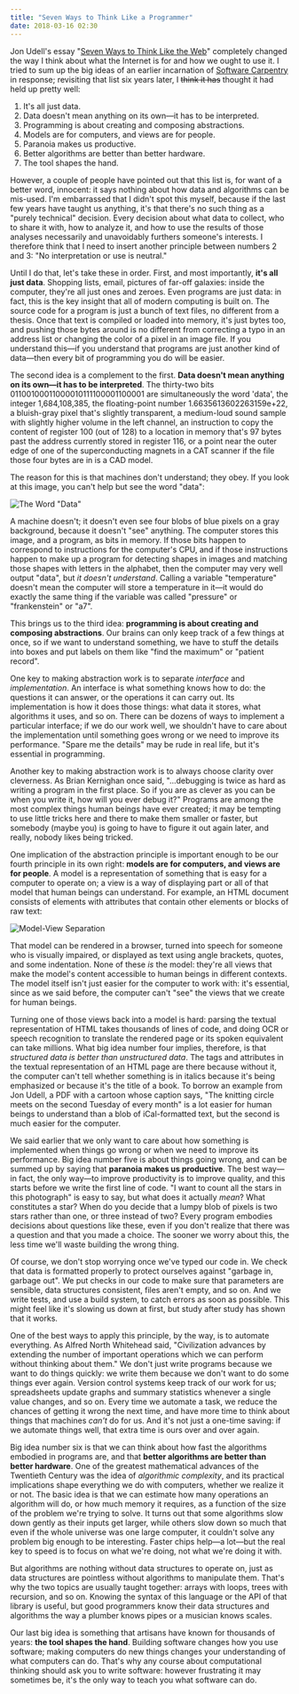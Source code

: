 ```yaml
---
title: "Seven Ways to Think Like a Programmer"
date: 2018-03-16 02:30
---
```


Jon Udell's essay "[Seven Ways to Think Like the Web](http://blog.jonudell.net/2011/01/24/seven-ways-to-think-like-the-web/)"
completely changed the way I think about what the Internet is for and how we ought to use it.
I tried to sum up the big ideas of an earlier incarnation of [Software Carpentry](https://software-carpentry.org) in response;
revisiting that list six years later,
I <strike>think it has</strike> thought it had held up pretty well:

1. It's all just data.
2. Data doesn't mean anything on its own—it has to be interpreted.
3. Programming is about creating and composing abstractions.
4. Models are for computers, and views are for people.
5. Paranoia makes us productive.
6. Better algorithms are better than better hardware.
7. The tool shapes the hand.

However, a couple of people have pointed out that this list is, for
want of a better word, innocent: it says nothing about how data and
algorithms can be mis-used.  I'm embarrassed that I didn't spot this
myself, because if the last few years have taught us anything, it's
that there's no such thing as a "purely technical" decision.  Every
decision about what data to collect, who to share it with, how to
analyze it, and how to use the results of those analyses necessarily
and unavoidably furthers someone's interests.  I therefore think that
I need to insert another principle between numbers 2 and 3: "No
interpretation or use is neutral."

Until I do that, let's take these in order.  First, and most
importantly, **it's all just data**.  Shopping lists, email, pictures
of far-off galaxies: inside the computer, they're all just ones and
zeroes.  Even programs are just data: in fact, this is the key insight
that all of modern computing is built on.  The source code for a
program is just a bunch of text files, no different from a thesis.
Once that text is compiled or loaded into memory, it's just bytes too,
and pushing those bytes around is no different from correcting a typo
in an address list or changing the color of a pixel in an image file.
If you understand this—if you understand that programs are just
another kind of data—then every bit of programming you do will be
easier.

The second idea is a complement to the first.  **Data doesn't mean
anything on its own—it has to be interpreted**.  The thirty-two bits
01100100011000010111100001100001 are simultaneously the word 'data',
the integer 1,684,108,385, the floating-point number
1.6635613602263159e+22, a bluish-gray pixel that's slightly
transparent, a medium-loud sound sample with slightly higher volume in
the left channel, an instruction to copy the content of register 100
(out of 128) to a location in memory that's 97 bytes past the address
currently stored in register 116, or a point near the outer edge of
one of the superconducting magnets in a CAT scanner if the file those
four bytes are in is a CAD model.

The reason for this is that machines don't understand; they obey.  If
you look at this image, you can't help but see the word "data":

![The Word "Data"]({{site.github.url}}/files/2018/03/data.png)

A machine doesn't; it doesn't even see four blobs of blue pixels on a
gray background, because it doesn't "see" anything.  The computer
stores this image, and a program, as bits in memory.  If those bits
happen to correspond to instructions for the computer's CPU, and if
those instructions happen to make up a program for detecting shapes in
images and matching those shapes with letters in the alphabet, then
the computer may very well output "data", but *it doesn't understand*.
Calling a variable "temperature" doesn't mean the computer will store
a temperature in it—it would do exactly the same thing if the variable
was called "pressure" or "frankenstein" or "a7".

This brings us to the third idea: **programming is about creating and
composing abstractions**.  Our brains can only keep track of a few
things at once, so if we want to understand something, we have to
stuff the details into boxes and put labels on them like "find the
maximum" or "patient record".

One key to making abstraction work is to separate *interface* and
*implementation*.  An interface is what something knows how to do: the
questions it can answer, or the operations it can carry out. Its
implementation is how it does those things: what data it stores, what
algorithms it uses, and so on.  There can be dozens of ways to
implement a particular interface; if we do our work well, we shouldn't
have to care about the implementation until something goes wrong or we
need to improve its performance.  "Spare me the details" may be rude
in real life, but it's essential in programming.

Another key to making abstraction work is to always choose clarity
over cleverness.  As Brian Kernighan once said, "…debugging is twice
as hard as writing a program in the first place.  So if you are as
clever as you can be when you write it, how will you ever debug it?"
Programs are among the most complex things human beings have ever
created; it may be tempting to use little tricks here and there to
make them smaller or faster, but somebody (maybe you) is going to have
to figure it out again later, and really, nobody likes being tricked.

One implication of the abstraction principle is important enough to be
our fourth principle in its own right: **models are for computers, and
views are for people**.  A model is a representation of something that
is easy for a computer to operate on; a view is a way of displaying
part or all of that model that human beings can understand.  For
example, an HTML document consists of elements with attributes that
contain other elements or blocks of raw text:

![Model-View Separation]({{site.github.url}}/files/2018/03/modelview.png)

That model can be rendered in a browser, turned into speech for
someone who is visually impaired, or displayed as text using angle
brackets, quotes, and some indentation.  None of these *is* the model:
they're all views that make the model's content accessible to human
beings in different contexts.  The model itself isn't just easier for
the computer to work with: it's essential, since as we said before,
the computer can't "see" the views that we create for human beings.

Turning one of those views back into a model is hard: parsing the
textual representation of HTML takes thousands of lines of code, and
doing OCR or speech recognition to translate the rendered page or its
spoken equivalent can take millions.  What big idea number four
implies, therefore, is that *structured data is better than
unstructured data*.  The tags and attributes in the textual
representation of an HTML page are there because without it, the
computer can't tell whether something is in italics because it's being
emphasized or because it's the title of a book.  To borrow an example
from Jon Udell, a PDF with a cartoon whose caption says, "The knitting
circle meets on the second Tuesday of every month" is a lot easier for
human beings to understand than a blob of iCal-formatted text, but the
second is much easier for the computer.

We said earlier that we only want to care about how something is
implemented when things go wrong or when we need to improve its
performance.  Big idea number five is about things going wrong, and
can be summed up by saying that **paranoia makes us productive**.  The
best way—in fact, the only way—to improve productivity is to improve
quality, and this starts before we write the first line of code.  "I
want to count all the stars in this photograph" is easy to say, but
what does it actually *mean*?  What constitutes a star?  When do you
decide that a lumpy blob of pixels is two stars rather than one, or
three instead of two?  Every program embodies decisions about
questions like these, even if you don't realize that there was a
question and that you made a choice.  The sooner we worry about this,
the less time we'll waste building the wrong thing.

Of course, we don't stop worrying once we've typed our code in.  We
check that data is formatted properly to protect ourselves against
"garbage in, garbage out".  We put checks in our code to make sure
that parameters are sensible, data structures consistent, files aren't
empty, and so on.  And we write tests, and use a build system, to
catch errors as soon as possible.  This might feel like it's slowing
us down at first, but study after study has shown that it works.

One of the best ways to apply this principle, by the way, is to
automate everything.  As Alfred North Whitehead said, "Civilization
advances by extending the number of important operations which we can
perform without thinking about them."  We don't just write programs
because we want to do things quickly: we write them because we don't
want to do some things ever again.  Version control systems keep track
of our work for us; spreadsheets update graphs and summary statistics
whenever a single value changes, and so on.  Every time we automate a
task, we reduce the chances of getting it wrong the next time, and
have more time to think about things that machines *can't* do for us.
And it's not just a one-time saving: if we automate things well, that
extra time is ours over and over again.

Big idea number six is that we can think about how fast the algorithms
embodied in programs are, and that **better algorithms are better than
better hardware**.  One of the greatest mathematical advances of the
Twentieth Century was the idea of *algorithmic complexity*, and its
practical implications shape everything we do with computers, whether
we realize it or not.  The basic idea is that we can estimate how many
operations an algorithm will do, or how much memory it requires, as a
function of the size of the problem we're trying to solve.  It turns
out that some algorithms slow down gently as their inputs get larger,
while others slow down so much that even if the whole universe was one
large computer, it couldn't solve any problem big enough to be
interesting.  Faster chips help—a lot—but the real key to speed is to
focus on what we're doing, not what we're doing it with.

But algorithms are nothing without data structures to operate on, just
as data structures are pointless without algorithms to manipulate
them.  That's why the two topics are usually taught together: arrays
with loops, trees with recursion, and so on.  Knowing the syntax of
this language or the API of that library is useful, but good
programmers know their data structures and algorithms the way a
plumber knows pipes or a musician knows scales.

Our last big idea is something that artisans have known for thousands
of years: **the tool shapes the hand**.  Building software changes how
you use software; making computers do new things changes your
understanding of what computers can do.  That's why any course about
computational thinking should ask you to write software: however
frustrating it may sometimes be, it's the only way to teach you what
software can do.
